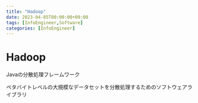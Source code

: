 ```yaml
---
title: "Hadoop"
date: 2023-04-05T00:00:00+09:00
tags: [InfoEngineer,Software]
categories: [InfoEngineer]
---
```

# Hadoop

Javaの分散処理フレームワーク

ペタバイトレベルの大規模なデータセットを分散処理するためのソフトウェアライブラリ